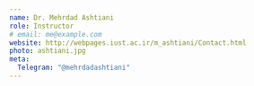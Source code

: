 ```yaml
---
name: Dr. Mehrdad Ashtiani
role: Instructor
# email: me@example.com
website: http://webpages.iust.ac.ir/m_ashtiani/Contact.html
photo: ashtiani.jpg
meta:
  Telegram: "@mehrdadashtiani"
---
```

